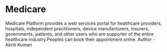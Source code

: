 # Medicare
Medicare Platform provides a web services portal for healthcare providers, hospitals, independent practitioners, device manufacturers, insurers, governments, patients, and other users who are supporter of the entire healthcare industry.Peoples can book their appointment onlne.
Author -Akriti Kumari
